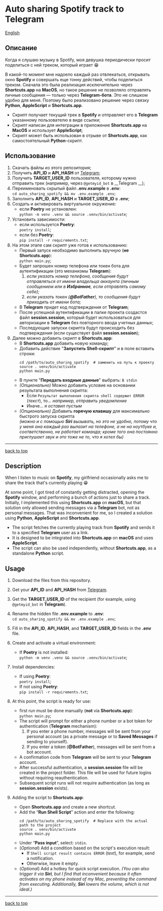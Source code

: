 # Auto sharing Spotify track to Telegram

[English](#Description)

## Описание

Когда я слушаю музыку в Spotify, моя девушка периодически просит поделиться с ней треком, который играет 😁

В какой-то момент мне надоело каждый раз отвлекаться, открывать окно __Spotify__ и совершать еще тонну действий, чтобы
поделиться треком. Сначала это была реализация исключительно через __Shortcuts.app__ на __MacOS__, но такое решение не
позволяло отправлять личные сообщения — только через __Telegram-бота__. Это не слишком удобно для меня.
Поэтому было реализовано решение через связку __Python__, __AppleScript__ и __Shortcuts.app__.

- Скрипт получает текущий трек в __Spotify__ и отправляет его в __Telegram__ указанному пользователю в виде ссылки;
- Скрипт написан для интеграции в приложение __Shortcuts.app__ на __MacOS__ и использует __AppleScript__;
- Скрипт может быть использован в отрыве от __Shortcuts.app__, как самостоятельный __Python__-скрипт.

## Использование

1. Скачать файлы из этого репозитория;
2. Получить __API_ID__ и __API_HASH__ от [Telegram](https://my.telegram.org);
3. Получить __TARGET_USER_ID__ пользователя, которому нужно отправить трек (например, через `@getmyid_bot` в __Telegram
   __);
4. Переименовать скрытый файл __.env.example__ в __.env__: \
   `cd auto_sharing_spotify && mv .env.example .env`;
5. Заполнить __API_ID__, __API_HASH__ и __TARGET_USER_ID__ в __.env__;
6. Создать и активировать виртуальное окружение:
    - если __Poetry__ не установлен: \
      `python -m venv .venv && source .venv/bin/activate`;
7. Установить зависимости:
    - если используется __Poetry__: \
      `poetry install`;
    - если без __Poetry__: \
      `pip install -r requirements.txt`;
8. На этом этапе сам скрипт уже готов к использованию:
    - Первый запуск необходимо выполнить вручную (__не __Shortcuts.app____): \
      `python main.py`;
    - Будет запрошен номер телефона или токен бота для аутентификации (это
      механизмы __Telegram__):
        1. _если указать номер телефона, сообщения будут отправляться от имени владельца аккаунта (личным сообщением или
           в __Избранное__, если отправлять самому себе);_
        2. _если указать токен (__@BotFather__), то сообщения будут приходить от имени бота;_
    - В __Telegram__ придет код подтверждения от __Telegram__;
    - После успешной аутентификации в папке проекта создастся файл __session.session__, который будет использоваться
      для авторизации в __Telegram__ без повторного ввода учетных данных;
    - Последующие запуски скрипта будут происходить без подтверждения (если существует файл __session.session__);
9. Далее можно добавить скрипт в __Shortcuts.app__:
    - В __Shortcuts.app__ добавить новую команду;
    - Добавить действие "__Запустить Shell-скрипт__" и в поле вставить строки:
      ```bash:
      cd /path/to/auto_sharing_spotify  # заменить на путь к проекту
      source . venv/bin/activate
      python main.py
      ```
    - В пункте "__Передать входные данные__" выбрать: `B stdin`
    - _(Опционально)_ Можно добавить условие на основании результата выполнения скрипта:
        - Если `Результат выполнения скрипта shell содержит ERROR` (_текст_), то... _например, отправить уведомление_
        - Иначе... _я оставил пустым_
    - _(Опционально)_ Добавить __горячую клавишу__ для максимально быстрого запуска скрипта \
      _(можно и с помощью __Siri__ вызывать, но это не удобно, потому что у меня она каждый раз вылазит на телефоне, а
      не на ноутбуке и, соответственно, не работает команда; кроме того она постоянно приглушает звук и это тоже не то,
      что я хотел бы)_

---

[back to top](#auto-sharing-spotify-track-to-telegram)

## Description

When I listen to music on __Spotify__, my girlfriend occasionally asks me to share the track that's currently playing 😁

At some point, I got tired of constantly getting distracted, opening the __Spotify__ window, and performing a bunch of
actions just to share a track. Initially, I implemented this using __Shortcuts.app__ on __macOS__, but that solution
only allowed sending messages via a __Telegram__ bot, not as personal messages.
That was inconvenient for me, so I created a solution using __Python__, __AppleScript__ and __Shortcuts.app__.

- The script fetches the currently playing track from __Spotify__ and sends it to a specified __Telegram__ user as a
  link.
- It is designed to be integrated into __Shortcuts.app__ on __macOS__ and uses __AppleScript__.
- The script can also be used independently, without __Shortcuts.app__, as a standalone __Python__ script.

## Usage

1. Download the files from this repository.
2. Get your __API_ID__ and __API_HASH__ from [Telegram](https://my.telegram.org).
3. Get the __TARGET_USER_ID__ of the recipient (for example, using `@getmyid_bot` in __Telegram__).
4. Rename the hidden file __.env.example__ to __.env__: \
   `cd auto_sharing_spotify && mv .env.example .env`;
5. Fill in the __API_ID__, __API_HASH__, and __TARGET_USER_ID__ fields in the __.env__ file.
6. Create and activate a virtual environment:
    - If __Poetry__ is not installed: \
      `python -m venv .venv && source .venv/bin/activate`;
7. Install dependencies:
    - If using __Poetry__: \
      `poetry install`;
    - If not using __Poetry__: \
      `pip install -r requirements.txt`;
8. At this point, the script is ready for use:
    - first run must be done manually (__not__ via __Shortcuts.app__): \
      `python main.py`;
    - The script will prompt for either a phone number or a bot token for authentication (__Telegram__ mechanism):
        1. If you enter a phone number, messages will be sent from your personal account (as a private message or to
           __Saved Messages__ if sending to yourself).
        2. If you enter a token (__@BotFather__), messages will be sent from a bot account.
    - A confirmation code from __Telegram__ will be sent to your __Telegram__ account.
    - After successful authentication, a __session.session__ file will be created in the project folder. This file will
      be used for future logins without requiring reauthentication.
    - Subsequent script runs will not require authentication (as long as __session.session__ exists).

9. Adding the script to __Shortcuts.app__:
    - Open __Shortcuts.app__ and create a new shortcut.
    - Add the “__Run Shell Script__” action and enter the following:
      ```bash:
      cd /path/to/auto_sharing_spotify  # Replace with the actual path to the project
      source . venv/bin/activate
      python main.py
      ```
    - Under “__Pass input__”, select: `stdin`.
    - (_Optional_) Add a condition based on the script's execution result:
        - If `Shell script result contains ERROR` (_text_), for example, send a notification.
        - Otherwise, leave it empty.
    - (_Optional_) Add a hotkey for quick script execution.
      _(You can also trigger it via __Siri__, but I find that inconvenient because it often activates on my phone
      instead of my Mac, preventing the command from executing. Additionally, __Siri__ lowers the volume, which is not
      ideal.)_

---

[back to top](#auto-sharing-spotify-track-to-telegram)
